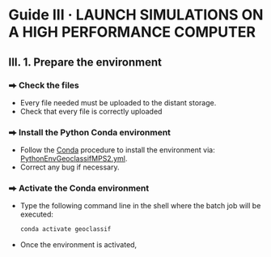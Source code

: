 # Guide III  ·  LAUNCH SIMULATIONS ON A HIGH PERFORMANCE COMPUTER
## III. 1. Prepare the environment
### ⮕ Check the files
- Every file needed must be uploaded to the distant storage.
- Check that every file is correctly uploaded
### ⮕ Install the Python Conda environment
- Follow the [Conda](https://docs.conda.io/projects/conda/en/latest/user-guide/tasks/manage-environments.html) procedure to install the environment via: [PythonEnvGeoclassifMPS2.yml](https://github.com/AxMeNi/GeoclassificationMPS/blob/main/PythonEnvGeoclassifMPS2.yml).
- Correct any bug if necessary.
### ⮕ Activate the Conda environment
- Type the following command line in the shell where the batch job will be executed:
  ``` cmd
  conda activate geoclassif
  ```
- Once the environment is activated, 
